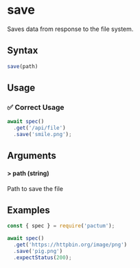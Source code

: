 # save

Saves data from response to the file system.

## Syntax

```js
save(path)
```

## Usage

### ✅  Correct Usage

```js
await spec()
  .get('/api/file')
  .save('smile.png');
```

## Arguments

#### > path (string)

Path to save the file

## Examples

```js
const { spec } = require('pactum');

await spec()
  .get('https://httpbin.org/image/png')
  .save('pig.png')
  .expectStatus(200);
```